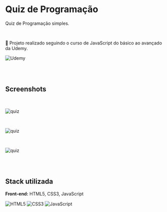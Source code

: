 
<h1>Quiz de Programação</h1>

Quiz de Programação simples.

<br>

<p>📌 Projeto realizado seguindo o curso de JavaScript do básico ao avançado da Udemy.</p>
  <img align="center" alt="Udemy" src ="https://img.shields.io/badge/Udemy-EC5252?style=for-the-badge&logo=Udemy&logoColor=white">
  
 <br><br>
 
 <h2>Screenshots</h2>
 
 <br>
 
 ![quiz](https://user-images.githubusercontent.com/106445848/191586043-f27ff70b-f521-425d-830f-c85b4625f2dc.png)
 
 <br>
 
 ![quiz](https://user-images.githubusercontent.com/106445848/191586782-6a33e692-c746-421d-abe7-80e468bfc621.png)
 
<br>

![quiz](https://user-images.githubusercontent.com/106445848/191587009-799421be-d955-4e71-8d1e-c42c93579a4d.png)

 
 <br><br>
 
 <h2> Stack utilizada </h2>
 
 <p><strong>Front-end:</strong> HTML5, CSS3, JavaScript</p>
 
<div style="display: inline-block;">
  <img align="center" alt="HTML5" src ="https://img.shields.io/badge/HTML5-E34F26?style=for-the-badge&logo=html5&logoColor=white">
  <img align="center" alt="CSS3" src ="https://img.shields.io/badge/CSS3-1572B6?style=for-the-badge&logo=css3&logoColor=white">
  <img align="center" alt="JavaScript" src ="https://img.shields.io/badge/JavaScript-F7DF1E?style=for-the-badge&logo=javascript&logoColor=black">
</div>




  

